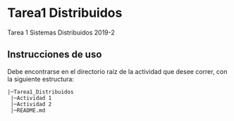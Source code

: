 # Tarea1 Distribuidos
Tarea 1 Sistemas Distribuidos 2019-2

## Instrucciones de uso
Debe encontrarse en el directorio raíz de la actividad que desee correr, con la siguiente estructura:
```
|─Tarea1_Distribuidos
 |─Actividad 1
 |─Actividad 2
 |─README.md
 ```

